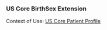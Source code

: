 ### US Core BirthSex Extension

Context of Use: [US Core Patient Profile]({{site.data.structuredefinitions.us-core-patient.path}})
